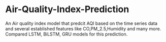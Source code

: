 # Air-Quality-Index-Prediction
An Air quality index model that predcit AQI based on the time series data and several established features like CO,PM_2.5,Humidity and many more. Compared LSTM, BiLSTM, GRU models for this prediction.
